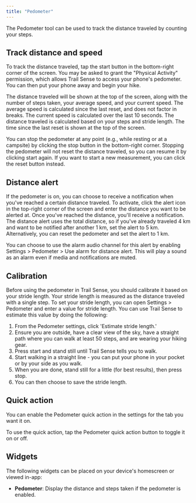```yaml
---
title: "Pedometer"
---
```


The Pedometer tool can be used to track the distance traveled by counting your steps.

## Track distance and speed
To track the distance traveled, tap the start button in the bottom-right corner of the screen. You may be asked to grant the "Physical Activity" permission, which allows Trail Sense to access your phone's pedometer. You can then put your phone away and begin your hike.

The distance traveled will be shown at the top of the screen, along with the number of steps taken, your average speed, and your current speed. The average speed is calculated since the last reset, and does not factor in breaks. The current speed is calculated over the last 10 seconds. The distance traveled is calculated based on your steps and stride length. The time since the last reset is shown at the top of the screen.

You can stop the pedometer at any point (e.g., while resting or at a campsite) by clicking the stop button in the bottom-right corner. Stopping the pedometer will not reset the distance traveled, so you can resume it by clicking start again. If you want to start a new measurement, you can click the reset button instead.

## Distance alert
If the pedometer is on, you can choose to receive a notification when you've reached a certain distance traveled. To activate, click the alert icon in the top-right corner of the screen and enter the distance you want to be alerted at. Once you've reached the distance, you'll receive a notification. The distance alert uses the total distance, so if you've already traveled 4 km and want to be notified after another 1 km, set the alert to 5 km. Alternatively, you can reset the pedometer and set the alert to 1 km.

You can choose to use the alarm audio channel for this alert by enabling Settings > Pedometer > Use alarm for distance alert. This will play a sound as an alarm even if media and notifications are muted. 

## Calibration
Before using the pedometer in Trail Sense, you should calibrate it based on your stride length. Your stride length is measured as the distance traveled with a single step. To set your stride length, you can open Settings > Pedometer and enter a value for stride length. You can use Trail Sense to estimate this value by doing the following:

1. From the Pedometer settings, click  'Estimate stride length.'
2. Ensure you are outside, have a clear view of the sky, have a straight path where you can walk at least 50 steps, and are wearing your hiking gear.
3. Press start and stand still until Trail Sense tells you to walk.
4. Start walking in a straight line - you can put your phone in your pocket or by your side as you walk.
5. When you are done, stand still for a little (for best results), then press stop.
6. You can then choose to save the stride length.

## Quick action
You can enable the Pedometer quick action in the settings for the tab you want it on.

To use the quick action, tap the Pedometer quick action button to toggle it on or off.

## Widgets
The following widgets can be placed on your device's homescreen or viewed in-app:

- **Pedometer**: Display the distance and steps taken if the pedometer is enabled.
